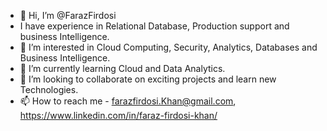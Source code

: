 - 👋 Hi, I’m @FarazFirdosi
- I have experience in Relational Database, Production support and business Intelligence.
- 👀 I’m interested in Cloud Computing, Security, Analytics, Databases and Business Intelligence.
- 🌱 I’m currently learning Cloud and Data Analytics.
- 💞️ I’m looking to collaborate on exciting projects and learn new Technologies. 
- 📫 How to reach me - farazfirdosi.Khan@gmail.com, https://www.linkedin.com/in/faraz-firdosi-khan/

<!---
FarazFirdosi/FarazFirdosi is a ✨ special ✨ repository because its `README.md` (this file) appears on your GitHub profile.
You can click the Preview link to take a look at your changes.
--->

